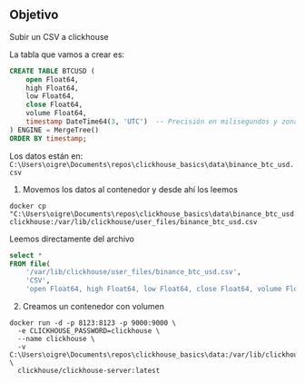 ## Objetivo
Subir un CSV a clickhouse

La tabla que vamos a crear es:

```sql
CREATE TABLE BTCUSD (
    open Float64,
    high Float64,
    low Float64,
    close Float64,
    volume Float64,
    timestamp DateTime64(3, 'UTC')  -- Precisión en milisegundos y zona horaria UTC
) ENGINE = MergeTree()
ORDER BY timestamp;
```

Los datos están en: `C:\Users\oigre\Documents\repos\clickhouse_basics\data\binance_btc_usd.csv`

1. Movemos los datos al contenedor y desde ahí los leemos
```docker
docker cp "C:\Users\oigre\Documents\repos\clickhouse_basics\data\binance_btc_usd.csv" clickhouse:/var/lib/clickhouse/user_files/binance_btc_usd.csv
```
Leemos directamente del archivo
```sql
select *
FROM file(
    '/var/lib/clickhouse/user_files/binance_btc_usd.csv',
    'CSV',
    'open Float64, high Float64, low Float64, close Float64, volume Float64, timestamp DateTime64(3, \'UTC\')' );
```

2. Creamos un contenedor con volumen
```docker
docker run -d -p 8123:8123 -p 9000:9000 \
  -e CLICKHOUSE_PASSWORD=clickhouse \
  --name clickhouse \
  -v C:\Users\oigre\Documents\repos\clickhouse_basics\data:/var/lib/clickhouse/user_files/data \
  clickhouse/clickhouse-server:latest

```
